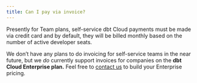 ```yaml
---
title: Can I pay via invoice?
---
```

Presently for Team plans, self-service dbt Cloud payments must be made via credit card and by default, they will be billed monthly based on the number of active developer seats.

We don’t have any plans to do invoicing for self-service teams in the near future, but we *do* currently support invoices for companies on the **dbt Cloud Enterprise plan.** Feel free to [contact us](https://www.getdbt.com/contact) to build your Enterprise pricing.

